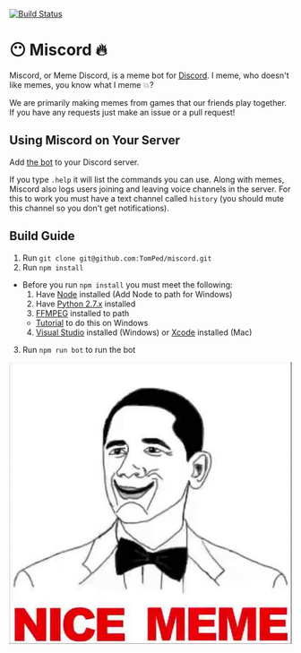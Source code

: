 [![Build Status](https://travis-ci.org/TomPed/miscord.svg?branch=master)](https://travis-ci.org/TomPed/miscord)

# :no_mouth: Miscord :fire:

Miscord, or Meme Discord, is a meme bot for [Discord](https://discordapp.com/). I meme, who doesn't like memes, you know what I meme :boom:?

We are primarily making memes from games that our friends play together. If you have any requests just make an issue or a pull request!

##  Using Miscord on Your Server

Add [the bot](https://discordapp.com/oauth2/authorize?&client_id=185584861463969793&scope=bot) to your Discord server.

If you type `.help` it will list the commands you can use. Along with memes, Miscord also logs users joining and leaving voice channels in the server. For this to work you must have a text channel called `history` (you should mute this channel so you don't get notifications).

## Build Guide

1. Run `git clone git@github.com:TomPed/miscord.git`
2. Run `npm install`
  - Before you run `npm install` you must meet the following:
    1. Have [Node](https://nodejs.org/en/) installed (Add Node to path for Windows)
    2. Have [Python 2.7.x](https://www.python.org/downloads/) installed
    3. [FFMPEG](https://ffmpeg.org/download.html) installed to path
      - [Tutorial](https://www.youtube.com/watch?v=xcdTIDHm4KM) to do this on Windows
    4. [Visual Studio](https://www.visualstudio.com/en-us/visual-studio-homepage-vs.aspx) installed (Windows) or [Xcode](https://developer.apple.com/xcode/) installed (Mac)
3. Run `npm run bot` to run the bot

![nicememe](./img/nicememe.jpg)
